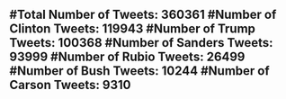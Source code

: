 #Total Number of Tweets: 360361 
#Number of Clinton Tweets: 119943
#Number of Trump Tweets: 100368
#Number of Sanders Tweets: 93999
#Number of Rubio Tweets: 26499
#Number of Bush Tweets: 10244
#Number of Carson Tweets: 9310
---

